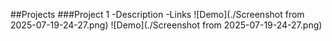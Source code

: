 
##Projects
###Project 1
-Description
-Links
![Demo](./Screenshot from 2025-07-19-24-27.png)
![Demo](./Screenshot from 2025-07-19-24-27.png)


